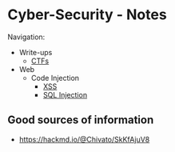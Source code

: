 # Cyber-Security - Notes

Navigation:
- Write-ups
    - [CTFs](https://github.com/Artideusz/My-cyber-security-notes/tree/master/My%20write-ups/CTFy)
- Web
    - Code Injection
        - [XSS](https://github.com/Artideusz/My-cyber-security-notes/tree/master/Web/Code%20Injection/Cross-site%20Scripting)
        - [SQL Injection](https://github.com/Artideusz/My-cyber-security-notes/tree/master/Web/Code%20Injection/SQL%20Injection)
 
## Good sources of information

- https://hackmd.io/@Chivato/SkKfAjuV8